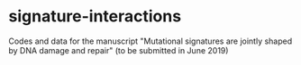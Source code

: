 # signature-interactions
Codes and data for the manuscript "Mutational signatures are jointly shaped by DNA damage and repair"
(to be submitted in June 2019)

